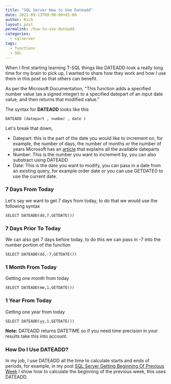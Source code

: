 ```yaml
---
title: "SQL Server How to Use Dateadd"
date: 2021-09-13T09:00:00+01:00
author: Rich
layout: post
permalink: /how-to-use-dateadd
categories:
  - sqlserver
tags:
  - functions
  - SQL
---
```


When I first starting learning T-SQL things like DATEADD took a really long time for my brain to pick up, I wanted to share how they work and how I use them in this post so that others can benefit. 

As per the Microsoft Documentation, "This function adds a specified number value (as a signed integer) to a specified datepart of an input date value, and then returns that modified value."

The syntax for **DATEADD** looks like this 

```
DATEADD (datepart , number , date )  
```

Let's break that down, 

- Datepart: this is the part of the date you would like to increment on, for example, the number of days, the number of months or the number of years Microsoft has an [article](https://docs.microsoft.com/en-us/sql/t-sql/functions/datepart-transact-sql?view=sql-server-ver15) that explains all the available dateparts
- Number: This is the number you want to increment by, you can also substract using DATEADD
- Date: This is the date you want to modify, you can pass in a date from an existing query, for example order date or you can use GETDATE() to use the current date.

### 7 Days From Today

Let's say we want to get 7 days from today, to do that we would use the following syntax 

```
SELECT DATEADD(dd,7,GETDATE())
```

### 7 Days Prior To Today

We can also get 7 days before today, to do this we can pass in -7 into the number portion of the function

```
SELECT DATEADD(dd,-7,GETDATE())
```

### 1 Month From Today

Getting one month from today

```
SELECT DATEADD(mm,1,GETDATE())
```

### 1 Year From Today

Getting one year from today

```
SELECT DATEADD(yy,1,GETDATE())
```

**Note:** DATEADD returns DATETIME so if you need time precision in your results take this into account. 

### How Do I Use DATEADD?

In my job, I use DATEADD all the time to calculate starts and ends of periods, for example, in my post [SQL Server Getting Beginning Of Previous Week](http://localhost:1313/posts/2021-08-02-sql-server-start-of-previous-week/) I show how to calculate the beginning of the previous week, this uses DATEADD.

